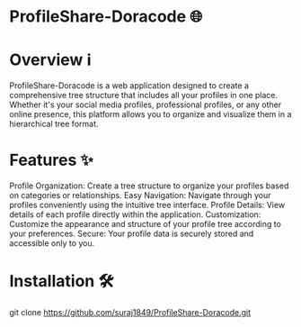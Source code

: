 
# ProfileShare-Doracode 🌐
# Overview ℹ️
ProfileShare-Doracode is a web application designed to create a comprehensive tree structure that includes all your profiles in one place. Whether it's your social media profiles, professional profiles, or any other online presence, this platform allows you to organize and visualize them in a hierarchical tree format.

# Features ✨
Profile Organization: Create a tree structure to organize your profiles based on categories or relationships.
Easy Navigation: Navigate through your profiles conveniently using the intuitive tree interface.
Profile Details: View details of each profile directly within the application.
Customization: Customize the appearance and structure of your profile tree according to your preferences.
Secure: Your profile data is securely stored and accessible only to you.
# Installation 🛠️
git clone https://github.com/suraj1849/ProfileShare-Doracode.git
